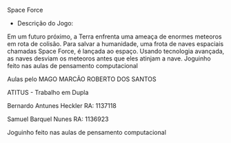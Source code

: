 Space Force

- Descrição do Jogo:

Em um futuro próximo, a Terra enfrenta uma ameaça de enormes meteoros em rota de colisão. Para salvar a humanidade, uma frota de naves espaciais chamadas Space Force, é lançada ao espaço. Usando tecnologia avançada, as naves desviam os meteoros antes que eles atinjam a nave. Joguinho feito nas aulas de pensamento computacional 

Aulas pelo MAGO MARCÃO ROBERTO DOS SANTOS 

ATITUS - Trabalho em Dupla

Bernardo Antunes Heckler 
RA: 1137118 

Samuel Barquel Nunes
RA: 1136923


Joguinho feito nas aulas de pensamento computacional